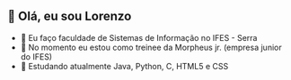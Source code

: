 ## 👋 Olá, eu sou Lorenzo
- 🌱 Eu faço faculdade de Sistemas de Informação no IFES - Serra
- 💞️ No momento eu estou como treinee da Morpheus jr. (empresa junior do IFES)
- 🐛 Estudando atualmente Java, Python, C, HTML5 e CSS

<!---
loPeixoto/loPeixoto is a ✨ special ✨ repository because its `README.md` (this file) appears on your GitHub profile.
You can click the Preview link to take a look at your changes.
--->
